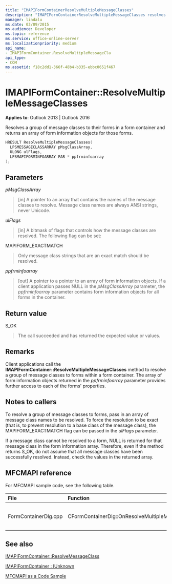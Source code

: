 ```yaml
---
title: "IMAPIFormContainerResolveMultipleMessageClasses"
description: "IMAPIFormContainerResolveMultipleMessageClasses resolves a group of message classes to their forms in a form container and returns form information objects."
manager: lindalu
ms.date: 03/09/2015
ms.audience: Developer
ms.topic: reference
ms.service: office-online-server
ms.localizationpriority: medium
api_name:
- IMAPIFormContainer.ResolveMultipleMessageCla
api_type:
- COM
ms.assetid: f18c2dd1-366f-48b4-b335-ebbc0651f467
---
```


# IMAPIFormContainer::ResolveMultipleMessageClasses

  
  
**Applies to**: Outlook 2013 | Outlook 2016 
  
Resolves a group of message classes to their forms in a form container and returns an array of form information objects for those forms.
  
```cpp
HRESULT ResolveMultipleMessageClasses(
  LPSMESSAGECLASSARRAY pMsgClassArray,
  ULONG ulFlags,
  LPSMAPIFORMINFOARRAY FAR * ppfrminfoarray
);
```

## Parameters

 _pMsgClassArray_
  
> [in] A pointer to an array that contains the names of the message classes to resolve. Message class names are always ANSI strings, never Unicode.
    
 _ulFlags_
  
> [in] A bitmask of flags that controls how the message classes are resolved. The following flag can be set:
    
MAPIFORM_EXACTMATCH 
  
> Only message class strings that are an exact match should be resolved.
    
 _ppfrminfoarray_
  
> [out] A pointer to a pointer to an array of form information objects. If a client application passes NULL in the _pMsgClassArray_ parameter, the  _ppfrminfoarray_ parameter contains form information objects for all forms in the container. 
    
## Return value

S_OK 
  
> The call succeeded and has returned the expected value or values.
    
## Remarks

Client applications call the **IMAPIFormContainer::ResolveMultipleMessageClasses** method to resolve a group of message classes to forms within a form container. The array of form information objects returned in the _ppfrminfoarray_ parameter provides further access to each of the forms' properties. 
  
## Notes to callers

To resolve a group of message classes to forms, pass in an array of message class names to be resolved. To force the resolution to be exact (that is, to prevent resolution to a base class of the message class), the MAPIFORM_EXACTMATCH flag can be passed in the _ulFlags_ parameter. 
  
If a message class cannot be resolved to a form, NULL is returned for that message class in the form information array. Therefore, even if the method returns S_OK, do not assume that all message classes have been successfully resolved. Instead, check the values in the returned array.
  
## MFCMAPI reference

For MFCMAPI sample code, see the following table.
  
|**File**|**Function**|**Comment**|
|:-----|:-----|:-----|
|FormContainerDlg.cpp  <br/> |CFormContainerDlg::OnResolveMultipleMessageClasses  <br/> |MFCMAPI uses the **IMAPIFormContainer::ResolveMultipleMessageClasses** method to locate a form that is associated with a set of message classes. |
   
## See also



[IMAPIFormContainer::ResolveMessageClass](imapiformcontainer-resolvemessageclass.md)
  
[IMAPIFormContainer : IUnknown](imapiformcontaineriunknown.md)


[MFCMAPI as a Code Sample](mfcmapi-as-a-code-sample.md)

